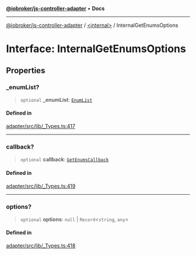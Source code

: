 [**@iobroker/js-controller-adapter**](../../README.md) • **Docs**

***

[@iobroker/js-controller-adapter](../../globals.md) / [\<internal\>](../README.md) / InternalGetEnumsOptions

# Interface: InternalGetEnumsOptions

## Properties

### \_enumList?

> `optional` **\_enumList**: [`EnumList`](../type-aliases/EnumList.md)

#### Defined in

[adapter/src/lib/\_Types.ts:417](https://github.com/ioBroker/ioBroker.js-controller/blob/93db56665248b4cd78a78e2bab0647c80d6ccf9f/packages/adapter/src/lib/_Types.ts#L417)

***

### callback?

> `optional` **callback**: [`GetEnumsCallback`](../type-aliases/GetEnumsCallback.md)

#### Defined in

[adapter/src/lib/\_Types.ts:419](https://github.com/ioBroker/ioBroker.js-controller/blob/93db56665248b4cd78a78e2bab0647c80d6ccf9f/packages/adapter/src/lib/_Types.ts#L419)

***

### options?

> `optional` **options**: `null` \| `Record`\<`string`, `any`\>

#### Defined in

[adapter/src/lib/\_Types.ts:418](https://github.com/ioBroker/ioBroker.js-controller/blob/93db56665248b4cd78a78e2bab0647c80d6ccf9f/packages/adapter/src/lib/_Types.ts#L418)
